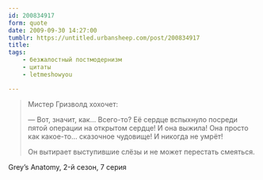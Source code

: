 ```yaml
---
id: 200834917
form: quote
date: 2009-09-30 14:27:00
tumblr: https://untitled.urbansheep.com/post/200834917
title: 
tags:
    - безжалостный постмодернизм
    - цитаты
    - letmeshowyou

---
```


<blockquote>
<p>Мистер Гризволд хохочет:</p>
<p>—&nbsp;Вот, значит, как&hellip; Всего-то? Её сердце вспыхнуло посреди пятой операции на открытом сердце! И она выжила! Она просто как какое-то&hellip; сказочное чудовище! И никогда не умрёт!</p>
<p>Он вытирает выступившие слёзы и не может перестать смеяться.</p>
</blockquote>

Grey&rsquo;s Anatomy, 2-й сезон, 7 серия
